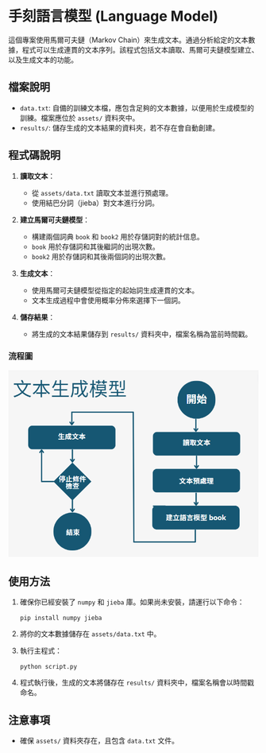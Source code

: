 
# 手刻語言模型 (Language Model)

這個專案使用馬爾可夫鏈（Markov Chain）來生成文本。通過分析給定的文本數據，程式可以生成連貫的文本序列。該程式包括文本讀取、馬爾可夫鏈模型建立、以及生成文本的功能。

## 檔案說明

- `data.txt`: 自備的訓練文本檔，應包含足夠的文本數據，以便用於生成模型的訓練。檔案應位於 `assets/` 資料夾中。
- `results/`: 儲存生成的文本結果的資料夾，若不存在會自動創建。

## 程式碼說明

1. **讀取文本**：
    - 從 `assets/data.txt` 讀取文本並進行預處理。
    - 使用結巴分詞（jieba）對文本進行分詞。

2. **建立馬爾可夫鏈模型**：
    - 構建兩個詞典 `book` 和 `book2` 用於存儲詞對的統計信息。
    - `book` 用於存儲詞和其後繼詞的出現次數。
    - `book2` 用於存儲詞和其後兩個詞的出現次數。

3. **生成文本**：
    - 使用馬爾可夫鏈模型從指定的起始詞生成連貫的文本。
    - 文本生成過程中會使用概率分佈來選擇下一個詞。

4. **儲存結果**：
    - 將生成的文本結果儲存到 `results/` 資料夾中，檔案名稱為當前時間戳。

### 流程圖

![流程圖](assets/flowchart.png)

## 使用方法

1. 確保你已經安裝了 `numpy` 和 `jieba` 庫。如果尚未安裝，請運行以下命令：  
    ```
    pip install numpy jieba
    ```

2. 將你的文本數據儲存在 `assets/data.txt` 中。

3. 執行主程式：
    ```
    python script.py
    ```

4. 程式執行後，生成的文本將儲存在 `results/` 資料夾中，檔案名稱會以時間戳命名。

## 注意事項

- 確保 `assets/` 資料夾存在，且包含 `data.txt` 文件。



